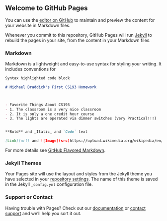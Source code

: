 ## Welcome to GitHub Pages

You can use the [editor on GitHub](https://github.com/kalutes/CS193_Fall18_Lab1/edit/master/index.md) to maintain and preview the content for your website in Markdown files.

Whenever you commit to this repository, GitHub Pages will run [Jekyll](https://jekyllrb.com/) to rebuild the pages in your site, from the content in your Markdown files.

### Markdown

Markdown is a lightweight and easy-to-use syntax for styling your writing. It includes conventions for

```markdown
Syntax highlighted code block

# Michael Braddick's First CS193 Homework



- Favorite Things About CS193
- 1. The classroom is a very nice classroom
- 2. It is only a one credit hour course
- 3. The lights are operated via dimmer switches (Very Practical!!!)


**Bold** and _Italic_ and `Code` text

[Link](url) and ![Image](src)https://upload.wikimedia.org/wikipedia/en/thumb/3/3b/SpongeBob_SquarePants_character.svg/1200px-SpongeBob_SquarePants_character.svg.png
```

For more details see [GitHub Flavored Markdown](https://guides.github.com/features/mastering-markdown/).

### Jekyll Themes

Your Pages site will use the layout and styles from the Jekyll theme you have selected in your [repository settings](https://github.com/kalutes/CS193_Fall18_Lab1/settings). The name of this theme is saved in the Jekyll `_config.yml` configuration file.

### Support or Contact

Having trouble with Pages? Check out our [documentation](https://help.github.com/categories/github-pages-basics/) or [contact support](https://github.com/contact) and we’ll help you sort it out.
